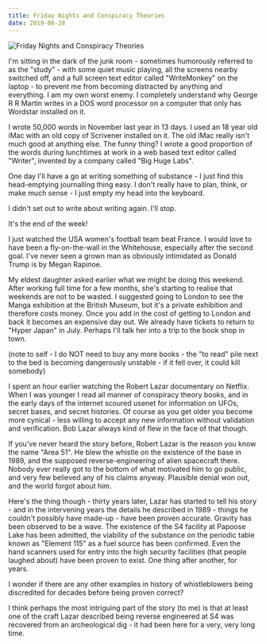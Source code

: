 ```yaml
---
title: Friday Nights and Conspiracy Theories
date: 2019-06-28
---
```


![Friday Nights and Conspiracy Theories](https://source.unsplash.com/Pll7AP6NFpY/1600x900)

I'm sitting in the dark of the junk room - sometimes humorously referred to as the "study" - with some quiet music playing, all the screens nearby switched off, and a full screen text editor called "WriteMonkey" on the laptop - to prevent me from becoming distracted by anything and everything. I am my own worst enemy. I completely understand why George R R Martin writes in a DOS word processor on a computer that only has Wordstar installed on it.

I wrote 50,000 words in November last year in 13 days. I used an 18 year old iMac with an old copy of Scrivener installed on it. The old iMac really isn't much good at anything else. The funny thing? I wrote a good proportion of the words during lunchtimes at work in a web based text editor called "Writer", invented by a company called "Big Huge Labs".

One day I'll have a go at writing something of substance - I just find this head-emptying journalling thing easy. I don't really have to plan, think, or make much sense - I just empty my head into the keyboard.

I didn't set out to write about writing again. I'll stop.

It's the end of the week!

I just watched the USA women's football team beat France. I would love to have been a fly-on-the-wall in the Whitehouse, especially after the second goal. I've never seen a grown man as obviously intimidated as Donald Trump is by Megan Rapinoe.

My eldest daughter asked earlier what we might be doing this weekend. After working full time for a few months, she's starting to realise that weekends are not to be wasted. I suggested going to London to see the Manga exhibition at the British Museum, but it's a private exhibition and therefore costs money. Once you add in the cost of getting to London and back it becomes an expensive day out. We already have tickets to return to "Hyper Japan" in July. Perhaps I'll talk her into a trip to the book shop in town.

(note to self - I do NOT need to buy any more books - the "to read" pile next to the bed is becoming dangerously unstable - if it fell over, it could kill somebody)

I spent an hour earlier watching the Robert Lazar documentary on Netflix. When I was younger I read all manner of conspiracy theory books, and in the early days of the internet scoured usenet for information on UFOs, secret bases, and secret histories. Of course as you get older you become more cynical - less willing to accept any new information without validation and verification. Bob Lazar always kind of flew in the face of that though.

If you've never heard the story before, Robert Lazar is the reason you know the name "Area 51". He blew the whistle on the existence of the base in 1989, and the supposed reverse-engineering of alien spacecraft there. Nobody ever really got to the bottom of what motivated him to go public, and very few believed any of his claims anyway. Plausible denial won out, and the world forgot about him.

Here's the thing though - thirty years later, Lazar has started to tell his story - and in the intervening years the details he described in 1989 - things he couldn't possibly have made-up - have been proven accurate. Gravity has been observed to be a wave. The existence of the S4 facility at Papoose Lake has been admitted, the viability of the substance on the periodic table known as "Element 115" as a fuel source has been confirmed. Even the hand scanners used for entry into the high security facilities (that people laughed about) have been proven to exist. One thing after another, for years.

I wonder if there are any other examples in history of whistleblowers being discredited for decades before being proven correct?

I think perhaps the most intriguing part of the story (to me) is that at least one of the craft Lazar described being reverse engineered at S4 was recovered from an archeological dig - it had been here for a very, very long time.